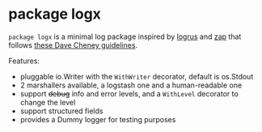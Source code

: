 # package logx

`package logx` is a minimal log package inspired by [logrus](https://github.com/Sirupsen/logrus) and [zap](https://github.com/uber-common/zap) that follows [these Dave Cheney guidelines](https://dave.cheney.net/2015/11/05/lets-talk-about-logging).

Features:

-  pluggable io.Writer with the `WithWriter` decorator, default is os.Stdout
-  2 marshallers available, a logstash one and a human-readable one
-  support ~~debug~~ info and error levels, and a `WithLevel` decorator to change the level
-  support structured fields
-  provides a Dummy logger for testing purposes
